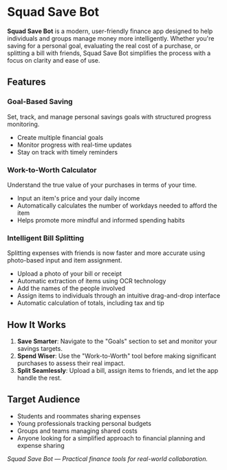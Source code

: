 # Squad Save Bot

**Squad Save Bot** is a modern, user-friendly finance app designed to help individuals and groups manage money more intelligently. Whether you're saving for a personal goal, evaluating the real cost of a purchase, or splitting a bill with friends, Squad Save Bot simplifies the process with a focus on clarity and ease of use.

## Features

### Goal-Based Saving

Set, track, and manage personal savings goals with structured progress monitoring.

- Create multiple financial goals
- Monitor progress with real-time updates
- Stay on track with timely reminders

### Work-to-Worth Calculator

Understand the true value of your purchases in terms of your time.

- Input an item's price and your daily income
- Automatically calculates the number of workdays needed to afford the item
- Helps promote more mindful and informed spending habits

### Intelligent Bill Splitting

Splitting expenses with friends is now faster and more accurate using photo-based input and item assignment.

- Upload a photo of your bill or receipt
- Automatic extraction of items using OCR technology
- Add the names of the people involved
- Assign items to individuals through an intuitive drag-and-drop interface
- Automatic calculation of totals, including tax and tip

## How It Works

1. **Save Smarter**: Navigate to the "Goals" section to set and monitor your savings targets.
2. **Spend Wiser**: Use the "Work-to-Worth" tool before making significant purchases to assess their real impact.
3. **Split Seamlessly**: Upload a bill, assign items to friends, and let the app handle the rest.

## Target Audience

- Students and roommates sharing expenses
- Young professionals tracking personal budgets
- Groups and teams managing shared costs
- Anyone looking for a simplified approach to financial planning and expense sharing


*Squad Save Bot — Practical finance tools for real-world collaboration.*
